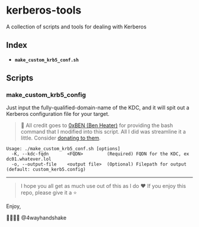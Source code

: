 # kerberos-tools
A collection of scripts and tools for dealing with Kerberos

## Index

- **`make_custom_krb5_conf.sh`**

## Scripts

### make_custom_krb5_config

Just input the fully-qualified-domain-name of the KDC, and it will spit out a Kerberos configuration file for your target.

> :pray: All credit goes to [0xBEN (Ben Heater)](https://notes.benheater.com/books/active-directory/page/kerberos-authentication-from-kali) for providing the bash command that I modified into this script. All I did was streamline it a little. Consider [donating to them](https://notes.benheater.com/books/contribute/page/have-i-helped-you-today).

```
Usage: ./make_custom_krb5_conf.sh [options]
  -K, --kdc-fqdn       <FQDN>         (Required) FQDN for the KDC, ex dc01.whatever.lol
  -o, --output-file    <output file>  (Optional) Filepath for output (default: custom_kerb5.config)
```

---

> I hope you all get as much use out of this as I do :heart: If you enjoy this repo, please give it a :star:

Enjoy,

:handshake::handshake::handshake::handshake:
@4wayhandshake
